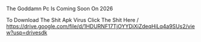 The Goddamn Pc Is Coming Soon On 2026






To Download The Shit Apk Virus Click The Shit Here 
\/
https://drive.google.com/file/d/1HDURNF17TjOYYDiXiZdeqHiLq4a9SUs2/view?usp=drivesdk
